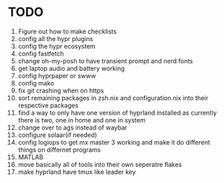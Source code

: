 # TODO
1. Figure out how to make checklists
2. config all the hypr plugins
3. config the hypr ecosystem
4. config fastfetch
5. change oh-my-posh to have transient prompt and nerd fonts
6. get laptop audio and battery working
7. config hyprpaper or swww
8. config mako
9. fix git crashing when on https
10. sort remaining packages in zsh.nix and configuration.nix into their respective packages
11. find a way to only have one version of hyprland installed as currently there is two, one in home and one in system
12. change over to ags instead of waybar
13. configure solaar(if needed)
14. config logiops to get mx master 3 working and make it do different things on differnet programs
15. MATLAB
16. move basically all of tools into their own seperatre flakes
17. make hyprland have tmux like leader key
